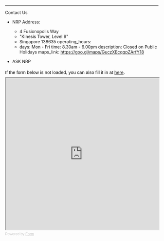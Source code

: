 ---

 Contact Us
  -  NRP
    Address:
        - 4 Fusionopolis Way
        - "Kinesis Tower, Level 9"
        - Singapore 138635
    operating_hours:
      - days: Mon - Fri
        time: 8.30am - 6.00pm
        description: Closed on Public Holidays
        maps_link: https://goo.gl/maps/GuczXEcqqpZArfY18
        
 -  ASK NRP 
  <div
  style="
    font-family: Sans-Serif;
    font-size: 15px;
    color: #000;
    opacity: 0.9;
    padding-top: 5px;
    padding-bottom: 8px;
  "
>
  If the form below is not loaded, you can also fill it in at
  <a href="https://form.gov.sg/65113fe53efe7a0012dea7a7">here</a>.
</div>

<!-- Change the width and height values to suit you best -->
<iframe
  id="iframe"
  src="https://form.gov.sg/65113fe53efe7a0012dea7a7"
  style="width: 100%; height: 500px"
></iframe>

<div
  style="
    font-family: Sans-Serif;
    font-size: 12px;
    color: #999;
    opacity: 0.5;
    padding-top: 5px;
  "
>
  Powered by <a href="https://form.gov.sg" style="color: #999">Form</a>
</div>
  
